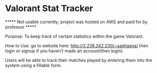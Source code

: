 # Valorant Stat Tracker

***** Not usable currently; project was hosted on AWS and paid for by professor *****

Purpose:
To keep track of certain statistics within the game Valorant. 


How to Use:
go to website here: http://3.238.242.230/~saehaana/ 
then login or signup if you haven't made an account(then login).

Users will be able to track their matches played by entering them into the system using a fillable form.
